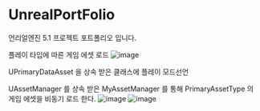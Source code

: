 # UnrealPortFolio
언리얼엔진 5.1 프로젝트 포트폴리오 입니다.



플레이 타입에 따른 게임 에셋 로드 
![image](https://github.com/user-attachments/assets/3756b4c3-7c99-47a4-85cb-4c32631ef8e9)



UPrimaryDataAsset 을 상속 받은 클래스에 플레이 모드선언

UAssetManager 를 상속 받은 MyAssetManager 를 통해 PrimaryAssetType 의 게임 에셋을 비동기 로드 한다.
![image](https://github.com/user-attachments/assets/31f44fea-bdaf-4ebd-a1b1-30448f20300b)
![image](https://github.com/user-attachments/assets/7ff28a72-3723-490f-a647-450bec9e4faf)

